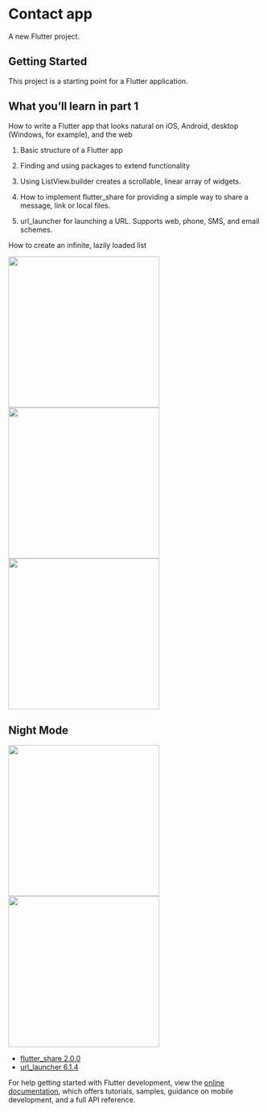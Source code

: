 # Contact app

A new Flutter project.

## Getting Started

This project is a starting point for a Flutter application.

## What you’ll learn in part 1

How to write a Flutter app that looks natural on iOS, Android, desktop (Windows, for example), and
the web

1. Basic structure of a Flutter app

2. Finding and using packages to extend functionality

3. Using ListView.builder creates a scrollable, linear array of widgets.

4. How to implement flutter_share for providing a simple way to share a message, link or local
   files.

5. url_launcher for launching a URL. Supports web, phone, SMS, and email schemes.

How to create an infinite, lazily loaded list

<img src="asset/demo/img.jpg" width="300"/> <img src="asset/demo/img2.jpg" width="300"/>
<img src="asset/demo/img3.jpg" width="300"/>

## Night Mode

<img src="asset/demo/img5.jpg" width="300"/> <img src="asset/demo/img4.jpg" width="300"/>

- [flutter_share 2.0.0 ](https://pub.dev/packages/flutter_share)
- [url_launcher 6.1.4](https://pub.dev/packages/url_launcher)

For help getting started with Flutter development, view the
[online documentation](https://docs.flutter.dev/), which offers tutorials, samples, guidance on
mobile development, and a full API reference.
